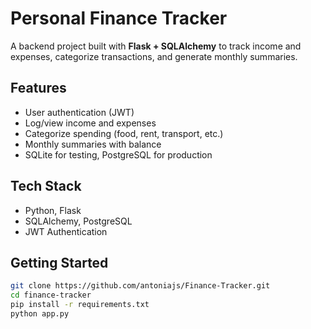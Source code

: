 # Personal Finance Tracker

A backend project built with **Flask + SQLAlchemy** to track income and expenses, categorize transactions, and generate monthly summaries.

## Features
- User authentication (JWT)
- Log/view income and expenses
- Categorize spending (food, rent, transport, etc.)
- Monthly summaries with balance
- SQLite for testing, PostgreSQL for production

## Tech Stack
- Python, Flask
- SQLAlchemy, PostgreSQL
- JWT Authentication

## Getting Started
```bash
git clone https://github.com/antoniajs/Finance-Tracker.git
cd finance-tracker
pip install -r requirements.txt
python app.py
